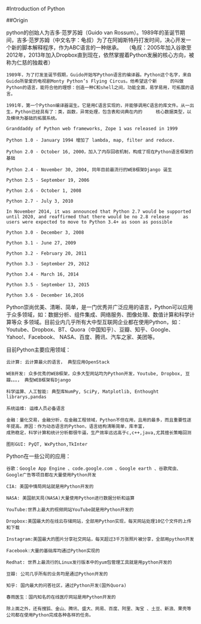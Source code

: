 #Introduction of Python

##Origin

python的创始人为吉多·范罗苏姆（Guido van Rossum）。1989年的圣诞节期间，吉多·范罗苏姆（中文名字：龟叔）为了在阿姆斯特丹打发时间，决心开发一个新的脚本解释程序，作为ABC语言的一种继承。  
（龟叔：2005年加入谷歌至2012年，2013年加入Dropbox直到现在，依然掌握着Python发展的核心方向，被称为仁慈的独裁者）

    1989年，为了打发圣诞节假期，Guido开始写Python语言的编译器。Python这个名字，来自Guido所挚爱的电视剧Monty Python’s Flying Circus。他希望这个新     的叫做Python的语言，能符合他的理想：创造一种C和shell之间，功能全面，易学易用，可拓展的语言。
    
    1991年，第一个Python编译器诞生。它是用C语言实现的，并能够调用C语言的库文件。从一出生，Python已经具有了：类，函数，异常处理，包含表和词典在内的     核心数据类型，以及模块为基础的拓展系统。
    
    Granddaddy of Python web frameworks, Zope 1 was released in 1999
    
    Python 1.0 - January 1994 增加了 lambda, map, filter and reduce.
    
    Python 2.0 - October 16, 2000，加入了内存回收机制，构成了现在Python语言框架的基础
    
    Python 2.4 - November 30, 2004, 同年目前最流行的WEB框架Django 诞生
    
    Python 2.5 - September 19, 2006
    
    Python 2.6 - October 1, 2008
    
    Python 2.7 - July 3, 2010
    
    In November 2014, it was announced that Python 2.7 would be supported until 2020, and reaffirmed that there would be no 2.8 release     as users were expected to move to Python 3.4+ as soon as possible
    
    Python 3.0 - December 3, 2008
    
    Python 3.1 - June 27, 2009
    
    Python 3.2 - February 20, 2011
    
    Python 3.3 - September 29, 2012
    
    Python 3.4 - March 16, 2014
    
    Python 3.5 - September 13, 2015
    
    Python 3.6 - December 16,2016
    
Python崇尚优美、清晰、简单，是一门优秀并广泛应用的语言，Python可以应用于众多领域，如：数据分析、组件集成、网络服务、图像处理、数值计算和科学计算等众
多领域。目前业内几乎所有大中型互联网企业都在使用Python，如：Youtube、Dropbox、BT、Quora（中国知乎）、豆瓣、知乎、Google、Yahoo!、Facebook、
NASA、百度、腾讯、汽车之家、美团等。

目前Python主要应用领域：

    云计算: 云计算最火的语言， 典型应用OpenStack
    
    WEB开发: 众多优秀的WEB框架，众多大型网站均为Python开发，Youtube, Dropbox, 豆瓣。。。， 典型WEB框架有Django
    
    科学运算、人工智能: 典型库NumPy, SciPy, Matplotlib, Enthought librarys,pandas
    
    系统运维: 运维人员必备语言
    
    金融：量化交易，金融分析，在金融工程领域，Python不但在用，且用的最多，而且重要性逐年提高。原因：作为动态语言的Python，语言结构清晰简单，库丰富，     
    成熟稳定，科学计算和统计分析都很牛逼，生产效率远远高于c,c++,java,尤其擅长策略回测
    
    图形GUI: PyQT, WxPython,TkInter
    
Python在一些公司的应用：

    谷歌：Google App Engine 、code.google.com 、Google earth 、谷歌爬虫、Google广告等项目都在大量使用Python开发
    
    CIA: 美国中情局网站就是用Python开发的
    
    NASA: 美国航天局(NASA)大量使用Python进行数据分析和运算
    
    YouTube:世界上最大的视频网站YouTube就是用Python开发的
    
    Dropbox:美国最大的在线云存储网站，全部用Python实现，每天网站处理10亿个文件的上传和下载
    
    Instagram:美国最大的图片分享社交网站，每天超过3千万张照片被分享，全部用python开发
    
    Facebook:大量的基础库均通过Python实现的
    
    Redhat: 世界上最流行的Linux发行版本中的yum包管理工具就是用python开发的
    
    豆瓣: 公司几乎所有的业务均是通过Python开发的
    
    知乎: 国内最大的问答社区，通过Python开发(国外Quora)
    
    春雨医生：国内知名的在线医疗网站是用Python开发的
    
    除上面之外，还有搜狐、金山、腾讯、盛大、网易、百度、阿里、淘宝 、土豆、新浪、果壳等公司都在使用Python完成各种各样的任务。 

